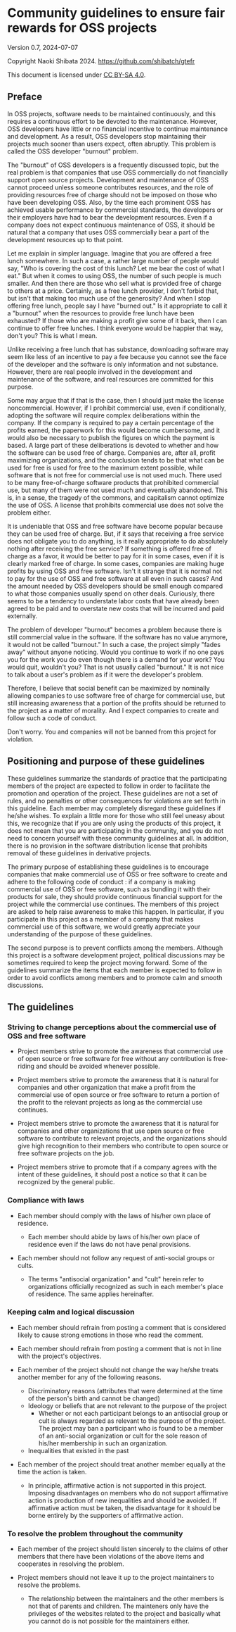 
# Community guidelines to ensure fair rewards for OSS projects

Version 0.7, 2024-07-07

Copyright Naoki Shibata 2024. https://github.com/shibatch/gtefr

This document is licensed under [CC BY-SA 4.0](https://creativecommons.org/licenses/by-sa/4.0/).


## Preface

In OSS projects, software needs to be maintained continuously, and
this requires a continuous effort to be devoted to the
maintenance. However, OSS developers have little or no financial
incentive to continue maintenance and development. As a result, OSS
developers stop maintaining their projects much sooner than users
expect, often abruptly. This problem is called the OSS developer
"burnout" problem.

The "burnout" of OSS developers is a frequently discussed topic, but
the real problem is that companies that use OSS commercially do not
financially support open source projects. Development and maintenance
of OSS cannot proceed unless someone contributes resources, and the
role of providing resources free of charge should not be imposed on
those who have been developing OSS. Also, by the time each prominent
OSS has achieved usable performance by commercial standards, the
developers or their employers have had to bear the development
resources. Even if a company does not expect continuous maintenance of
OSS, it should be natural that a company that uses OSS commercially
bear a part of the development resources up to that point.

Let me explain in simpler language. Imagine that you are offered a
free lunch somewhere. In such a case, a rather large number of people
would say, "Who is covering the cost of this lunch? Let me bear the
cost of what I eat." But when it comes to using OSS, the number of
such people is much smaller. And then there are those who sell what is
provided free of charge to others at a price. Certainly, as a free
lunch provider, I don't forbid that, but isn't that making too much
use of the generosity? And when I stop offering free lunch, people say
I have "burned out." Is it appropriate to call it a "burnout" when the
resources to provide free lunch have been exhausted? If those who are
making a profit give some of it back, then I can continue to offer
free lunches. I think everyone would be happier that way, don't you?
This is what I mean.

Unlike receiving a free lunch that has substance, downloading software
may seem like less of an incentive to pay a fee because you cannot see
the face of the developer and the software is only information and not
substance. However, there are real people involved in the development
and maintenance of the software, and real resources are committed for
this purpose.

Some may argue that if that is the case, then I should just make the
license noncommercial. However, if I prohibit commercial use, even if
conditionally, adopting the software will require complex
deliberations within the company. If the company is required to pay a
certain percentage of the profits earned, the paperwork for this would
become cumbersome, and it would also be necessary to publish the
figures on which the payment is based. A large part of these
deliberations is devoted to whether and how the software can be used
free of charge. Companies are, after all, profit maximizing
organizations, and the conclusion tends to be that what can be used
for free is used for free to the maximum extent possible, while
software that is not free for commercial use is not used much. There
used to be many free-of-charge software products that prohibited
commercial use, but many of them were not used much and eventually
abandoned. This is, in a sense, the tragedy of the commons, and
capitalism cannot optimize the use of OSS. A license that prohibits
commercial use does not solve the problem either.

It is undeniable that OSS and free software have become popular
because they can be used free of charge. But, if it says that
receiving a free service does not obligate you to do anything, is it
really appropriate to do absolutely nothing after receiving the free
service? If something is offered free of charge as a favor, it would
be better to pay for it in some cases, even if it is clearly marked
free of charge. In some cases, companies are making huge profits by
using OSS and free software. Isn't it strange that it is normal not to
pay for the use of OSS and free software at all even in such cases?
And the amount needed by OSS developers should be small enough
compared to what those companies usually spend on other
deals. Curiously, there seems to be a tendency to understate labor
costs that have already been agreed to be paid and to overstate new
costs that will be incurred and paid externally.

The problem of developer "burnout" becomes a problem because there is
still commercial value in the software. If the software has no value
anymore, it would not be called "burnout." In such a case, the project
simply "fades away" without anyone noticing. Would you continue to
work if no one pays you for the work you do even though there is a
demand for your work? You would quit, wouldn't you? That is not
usually called "burnout." It is not nice to talk about a user's
problem as if it were the developer's problem.

Therefore, I believe that social benefit can be maximized by nominally
allowing companies to use software free of charge for commercial use,
but still increasing awareness that a portion of the profits should be
returned to the project as a matter of morality. And I expect
companies to create and follow such a code of conduct.

Don't worry. You and companies will not be banned from this project
for violation.


## Positioning and purpose of these guidelines

These guidelines summarize the standards of practice that the
participating members of the project are expected to follow in order
to facilitate the promotion and operation of the project. These
guidelines are not a set of rules, and no penalties or other
consequences for violations are set forth in this guideline. Each
member may completely disregard these guidelines if he/she wishes. To
explain a little more for those who still feel uneasy about this, we
recognize that if you are only using the products of this project, it
does not mean that you are participating in the community, and you do
not need to concern yourself with these community guidelines at all.
In addition, there is no provision in the software distribution
license that prohibits removal of these guidelines in derivative
projects.

The primary purpose of establishing these guidelines is to encourage
companies that make commercial use of OSS or free software to create
and adhere to the following code of conduct : if a company is making
commercial use of OSS or free software, such as bundling it with their
products for sale, they should provide continuous financial support
for the project while the commercial use continues. The members of
this project are asked to help raise awareness to make this happen. In
particular, if you participate in this project as a member of a
company that makes commercial use of this software, we would greatly
appreciate your understanding of the purpose of these guidelines.

The second purpose is to prevent conflicts among the members. Although
this project is a software development project, political discussions
may be sometimes required to keep the project moving forward. Some of
the guidelines summarize the items that each member is expected to
follow in order to avoid conflicts among members and to promote calm
and smooth discussions.


## The guidelines

### Striving to change perceptions about the commercial use of OSS and free software

* Project members strive to promote the awareness that commercial use
  of open source or free software for free without any contribution is
  free-riding and should be avoided whenever possible.

* Project members strive to promote the awareness that it is natural
  for companies and other organization that make a profit from the
  commercial use of open source or free software to return a portion
  of the profit to the relevant projects as long as the commercial use
  continues.

* Project members strive to promote the awareness that it is natural
  for companies and other organizations that use open source or free
  software to contribute to relevant projects, and the organizations
  should give high recognition to their members who contribute to open
  source or free software projects on the job.

* Project members strive to promote that if a company agrees with the
  intent of these guidelines, it should post a notice so that it can
  be recognized by the general public.


### Compliance with laws

* Each member should comply with the laws of his/her own place of
  residence.
  * Each member should abide by laws of his/her own place of residence
    even if the laws do not have penal provisions.

* Each member should not follow any request of anti-social groups or
  cults.
  * The terms "antisocial organization" and "cult" herein refer to
    organizations officially recognized as such in each member's place
    of residence. The same applies hereinafter.


### Keeping calm and logical discussion

* Each member should refrain from posting a comment that is considered
  likely to cause strong emotions in those who read the comment.

* Each member should refrain from posting a comment that is not in
  line with the project's objectives.

* Each member of the project should not change the way he/she treats
  another member for any of the following reasons.
  * Discriminatory reasons (attributes that were determined at the
    time of the person's birth and cannot be changed)
  * Ideology or beliefs that are not relevant to the purpose of the
    project
    * Whether or not each participant belongs to an antisocial group
      or cult is always regarded as relevant to the purpose of the
      project. The project may ban a participant who is found to be a
      member of an anti-social organization or cult for the sole
      reason of his/her membership in such an organization.
  * Inequalities that existed in the past

* Each member of the project should treat another member equally at
  the time the action is taken.
  * In principle, affirmative action is not supported in this project.
    Imposing disadvantages on members who do not support affirmative
    action is production of new inequalities and should be avoided. If
    affirmative action must be taken, the disadvantage for it should
    be borne entirely by the supporters of affirmative action.


### To resolve the problem throughout the community

* Each member of the project should listen sincerely to the claims of
  other members that there have been violations of the above items and
  cooperates in resolving the problem.

* Project members should not leave it up to the project maintainers to
  resolve the problems.
  * The relationship between the maintainers and the other members is
    not that of parents and children. The mainteners only have the
    privileges of the websites related to the project and basically
    what you cannot do is not possible for the maintainers either.

